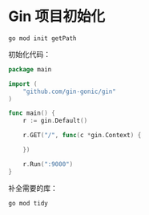 # Gin 项目初始化

```
go mod init getPath
```

初始化代码：

```go
package main

import (
	"github.com/gin-gonic/gin"
)

func main() {
	r := gin.Default()

	r.GET("/", func(c *gin.Context) {

	})

	r.Run(":9000")
}

```

补全需要的库：

```
go mod tidy
```
